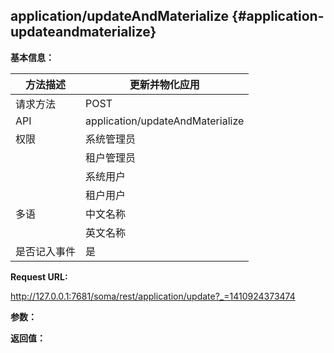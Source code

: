 ## application/updateAndMaterialize {#application-updateandmaterialize}

**基本信息：**

| 方法描述 | 更新并物化应用 |
| --- | --- |
| 请求方法 | POST |
| API | application/updateAndMaterialize |
| 权限 | 系统管理员 | 是，编辑所有非注册应用 |
|  | 租户管理员 | 是，编辑租户下的所有非注册应用 |
|  | 系统用户 | 是，编辑所有非注册应用 |
|  | 租户用户 | 是，编辑用户自己创建的所有非注册应用 |
| 多语 | 中文名称 | 更新并物化应用 |
|  | 英文名称 | **Update and materialize application** |
| 是否记入事件 | 是 |

**Request URL:**

http://127.0.0.1:7681/soma/rest/application/update?_=1410924373474

**参数：**

**返回值：**